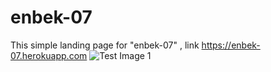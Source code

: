 # enbek-07
This simple landing page for "enbek-07" , link https://enbek-07.herokuapp.com
![Test Image 1](screenshot.png)

